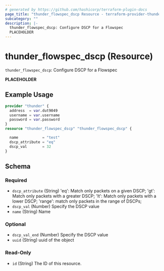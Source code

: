 ```yaml
---
# generated by https://github.com/hashicorp/terraform-plugin-docs
page_title: "thunder_flowspec_dscp Resource - terraform-provider-thunder"
subcategory: ""
description: |-
  thunder_flowspec_dscp: Configure DSCP for a Flowspec
  PLACEHOLDER
---
```


# thunder_flowspec_dscp (Resource)

`thunder_flowspec_dscp`: Configure DSCP for a Flowspec

__PLACEHOLDER__

## Example Usage

```terraform
provider "thunder" {
  address  = var.dut9049
  username = var.username
  password = var.password
}
resource "thunder_flowspec_dscp" "thunder_flowspec_dscp" {

  name           = "test"
  dscp_attribute = "eq"
  dscp_val       = 32
}
```

<!-- schema generated by tfplugindocs -->
## Schema

### Required

- `dscp_attribute` (String) 'eq': Match only packets on a given DSCP; 'gt': Match only packets with a greater DSCP; 'lt': Match only packets with a lower DSCP; 'range': match only packets in the range of DSCPs;
- `dscp_val` (Number) Specify the DSCP value
- `name` (String) Name

### Optional

- `dscp_val_end` (Number) Specify the DSCP value
- `uuid` (String) uuid of the object

### Read-Only

- `id` (String) The ID of this resource.


